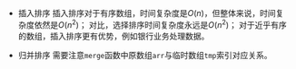 - 插入排序
插入排序对于有序数组，时间复杂度是$O(n)$，但整体来说，时间复杂度依然是$O(n^2)$；
对比，选择排序时间复杂度永远是$O(n^2)$；
对于近乎有序的数组，插入排序更有优势，例如银行业务处理数据。

- 归并排序
需要注意`merge`函数中原数组`arr`与临时数组`tmp`索引对应关系。
